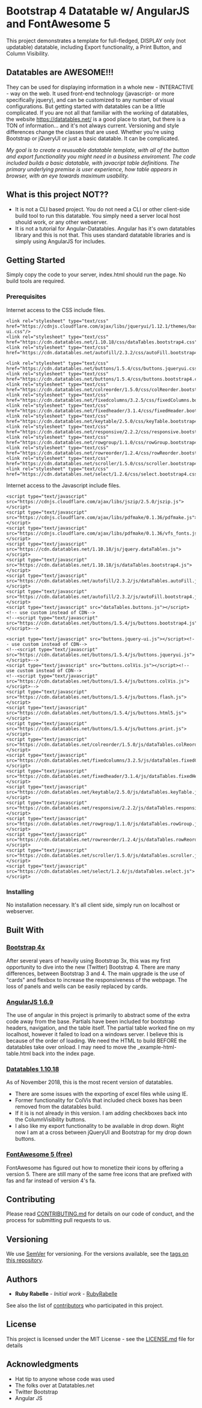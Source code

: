 
# Bootstrap 4 Datatable w/ AngularJS and FontAwesome 5

This project demonstrates a template for full-fledged, DISPLAY only (not updatable) datatable, including Export functionality, a Print Button, and Column Visibility.

## Datatables are AWESOME!!!

They can be used for displaying information in a whole new - INTERACTIVE - way on the web.   It used front-end technology (javascript- or more specifically jquery), and can be customized to any number of visual configurations.    But getting started with datatables can be a little complicated.  If you are not all that familiar with the working of datatables, the website https://datatables.net/ is a good place to start, but there is a TON of information... and it's not always current.  Versioning and style differences change the classes that are used. Whether you're using Bootstrap or jQueryUI or just a basic datatable.  It can be complicated.  

_My goal is to create a reusuable datatable template, with all of the button and export functionality you might need in a business enviroment.  The code included builds a basic datatable, with javacript table definitions. The primary underlying premise is user experience, how table appears in browser, with an eye towards maximum usability._

## What is this project NOT??
- It is not a CLI based project.  You do not need a CLI or other client-side build tool to run this datatable.  You simply need a server  local host should work, or any other webserver.  
- It is not a tutorial for Angular-Datatables.   Angular has it's own datatables library and this is not that.  This uses standard datatable libraries and is simply using AngularJS for includes. 


## Getting Started

Simply copy the code to your server, index.html should run the page.  No build tools are required.

### Prerequisites

Internet access to the CSS include files. 

```
<link rel="stylesheet" type="text/css" href="https://cdnjs.cloudflare.com/ajax/libs/jqueryui/1.12.1/themes/base/jquery-ui.css"/>
<link rel="stylesheet" type="text/css" href="https://cdn.datatables.net/1.10.18/css/dataTables.bootstrap4.css"/>
<link rel="stylesheet" type="text/css" href="https://cdn.datatables.net/autofill/2.3.2/css/autoFill.bootstrap4.min.css"/>
	
<link rel="stylesheet" type="text/css" href="https://cdn.datatables.net/buttons/1.5.4/css/buttons.jqueryui.css"/>
<link rel="stylesheet" type="text/css" href="https://cdn.datatables.net/buttons/1.5.4/css/buttons.bootstrap4.css"/>
<link rel="stylesheet" type="text/css" href="https://cdn.datatables.net/colreorder/1.5.0/css/colReorder.bootstrap4.css"/>
<link rel="stylesheet" type="text/css" href="https://cdn.datatables.net/fixedcolumns/3.2.5/css/fixedColumns.bootstrap4.css"/>
<link rel="stylesheet" type="text/css" href="https://cdn.datatables.net/fixedheader/3.1.4/css/fixedHeader.bootstrap4.css"/>
<link rel="stylesheet" type="text/css" href="https://cdn.datatables.net/keytable/2.5.0/css/keyTable.bootstrap4.css"/>
<link rel="stylesheet" type="text/css" href="https://cdn.datatables.net/responsive/2.2.2/css/responsive.bootstrap4.css"/>
<link rel="stylesheet" type="text/css" href="https://cdn.datatables.net/rowgroup/1.1.0/css/rowGroup.bootstrap4.css"/>
<link rel="stylesheet" type="text/css" href="https://cdn.datatables.net/rowreorder/1.2.4/css/rowReorder.bootstrap4.css"/>
<link rel="stylesheet" type="text/css" href="https://cdn.datatables.net/scroller/1.5.0/css/scroller.bootstrap4.css"/>
<link rel="stylesheet" type="text/css" href="https://cdn.datatables.net/select/1.2.6/css/select.bootstrap4.css"/>
```

Internet access to the Javascript include files. 

```
<script type="text/javascript" src="https://cdnjs.cloudflare.com/ajax/libs/jszip/2.5.0/jszip.js"></script>
<script type="text/javascript" src="https://cdnjs.cloudflare.com/ajax/libs/pdfmake/0.1.36/pdfmake.js"></script>
<script type="text/javascript" src="https://cdnjs.cloudflare.com/ajax/libs/pdfmake/0.1.36/vfs_fonts.js"></script>
<script type="text/javascript" src="https://cdn.datatables.net/1.10.18/js/jquery.dataTables.js"></script>
<script type="text/javascript" src="https://cdn.datatables.net/1.10.18/js/dataTables.bootstrap4.js"></script>
<script type="text/javascript" src="https://cdn.datatables.net/autofill/2.3.2/js/dataTables.autoFill.js"></script>
<script type="text/javascript" src="https://cdn.datatables.net/autofill/2.3.2/js/autoFill.bootstrap4.js"></script>
<script type="text/javascript" src="dataTables.buttons.js"></script>  <!-- use custom instead of CDN-->
<!--<script type="text/javascript" src="https://cdn.datatables.net/buttons/1.5.4/js/buttons.bootstrap4.js"></script>-->

<script type="text/javascript" src="buttons.jquery-ui.js"></script><!-- use custom instead of CDN-->
<!--<script type="text/javascript" src="https://cdn.datatables.net/buttons/1.5.4/js/buttons.jqueryui.js"></script>-->
<script type="text/javascript" src="buttons.colVis.js"></script><!-- use custom instead of CDN-->
<!--<script type="text/javascript" src="https://cdn.datatables.net/buttons/1.5.4/js/buttons.colVis.js"></script>-->
<script type="text/javascript" src="https://cdn.datatables.net/buttons/1.5.4/js/buttons.flash.js"></script>
<script type="text/javascript" src="https://cdn.datatables.net/buttons/1.5.4/js/buttons.html5.js"></script>
<script type="text/javascript" src="https://cdn.datatables.net/buttons/1.5.4/js/buttons.print.js"></script>
<script type="text/javascript" src="https://cdn.datatables.net/colreorder/1.5.0/js/dataTables.colReorder.js"></script>
<script type="text/javascript" src="https://cdn.datatables.net/fixedcolumns/3.2.5/js/dataTables.fixedColumns.js"></script>
<script type="text/javascript" src="https://cdn.datatables.net/fixedheader/3.1.4/js/dataTables.fixedHeader.js"></script>
<script type="text/javascript" src="https://cdn.datatables.net/keytable/2.5.0/js/dataTables.keyTable.js"></script>
<script type="text/javascript" src="https://cdn.datatables.net/responsive/2.2.2/js/dataTables.responsive.js"></script>
<script type="text/javascript" src="https://cdn.datatables.net/rowgroup/1.1.0/js/dataTables.rowGroup.js"></script>
<script type="text/javascript" src="https://cdn.datatables.net/rowreorder/1.2.4/js/dataTables.rowReorder.js"></script>
<script type="text/javascript" src="https://cdn.datatables.net/scroller/1.5.0/js/dataTables.scroller.js"></script>
<script type="text/javascript" src="https://cdn.datatables.net/select/1.2.6/js/dataTables.select.js"></script>
```

### Installing

No installation necessary.  It's all client side, simply run on localhost or webserver.



## Built With

### [Bootstrap 4x](https://getbootstrap.com/docs/4.0/getting-started/introduction/)
After several years of heavily using Bootstrap 3x, this was my first opportunity to dive into the new (Twitter) Bootstrap 4.  There are many differences, between Bootstrap 3 and 4.  The main upgrade is the use of "cards" and flexbox to increase the responsiveness of the webpage.  The loss of panels and wells can be easily replaced by cards. 

### [AngularJS 1.6.9](https://angularjs.org/)
The use of angular in this project is primarily to abstract some of the extra code away from the base.  Partials have been included for bootstrap headers, navigation, and the table itself.  The partial table worked fine on my localhost, however it failed to load on a windows server.  I believe this is because of the order of loading.  We need the HTML to build BEFORE the datatables take over onload.  I may need to move the 
   _example-html-table.html back into the index page. 
  
### [Datatables 1.10.18](https://www.datatables.net/)
As of November 2018, this is the most recent version of datatables.  
- There are some issues with the exporting of excel files while using IE. 
- Former functionality for ColVis that included check boxes has been removed from the datatables build. 
- If it is is not already in this version. I am adding checkboxes back into the ColumnVisibility buttons.
- I also like my export functionality to be available in drop down.  Right now I am at a cross between jQueryUI and Bootstrap for my drop down buttons. 

### [FontAwesome 5 (free)](https://fontawesome.com/icons?d=gallery&m=free)
FontAwesome has figured out how to monetize their icons by offering a version 5.  There are still many of the same free icons that are prefixed with fas and far instead of version 4's fa.  

## Contributing

Please read [CONTRIBUTING.md](https://gist.github.com/) for details on our code of conduct, and the process for submitting pull requests to us.

## Versioning

We use [SemVer](http://semver.org/) for versioning. For the versions available, see the [tags on this repository](https://github.com/your/project/tags). 

## Authors

* **Ruby Rabelle** - *Initial work* - [RubyRabelle](https://github.com/RubyRabelle)

See also the list of [contributors](https://github.com/your/project/contributors) who participated in this project.

## License

This project is licensed under the MIT License - see the [LICENSE.md](LICENSE.md) file for details

## Acknowledgments

* Hat tip to anyone whose code was used
* The folks over at Datatables.net
* Twitter Bootstrap
* Angular JS



